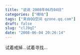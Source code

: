 ```yaml
---
title: "说说 2008年06月04日"
categories: ["嘀咕"]
tags: ["来自QQ空间 qzone.qq.com"]
draft: false
slug: "clJ9qI"
date: "2008-06-04 20:26:14"
---
```


试着戒掉...试着寻找...
